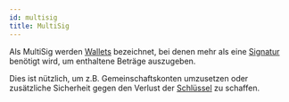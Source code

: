 ```yaml
---
id: multisig
title: MultiSig
---
```


Als MultiSig werden [Wallets](../w/wallet) bezeichnet, bei denen mehr als eine [Signatur](../s/signatur) benötigt wird, um enthaltene Beträge auszugeben.

Dies ist nützlich, um z.B. Gemeinschaftskonten umzusetzen oder zusätzliche Sicherheit gegen den Verlust der [Schlüssel](../s/schluessel) zu schaffen.
